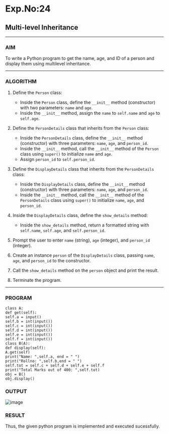 # Exp.No:24  
## Multi-level Inheritance

---

### AIM  
To write a Python program to get the name, age, and ID of a person and display them using multilevel inheritance.

---

### ALGORITHM

1. Define the `Person` class:
   - Inside the `Person` class, define the `__init__` method (constructor) with two parameters: `name` and `age`.
   - Inside the `__init__` method, assign the `name` to `self.name` and `age` to `self.age`.

2. Define the `PersonDetails` class that inherits from the `Person` class:
   - Inside the `PersonDetails` class, define the `__init__` method (constructor) with three parameters: `name`, `age`, and `person_id`.
   - Inside the `__init__` method, call the `__init__` method of the `Person` class using `super()` to initialize `name` and `age`.
   - Assign `person_id` to `self.person_id`.

3. Define the `DisplayDetails` class that inherits from the `PersonDetails` class:
   - Inside the `DisplayDetails` class, define the `__init__` method (constructor) with three parameters: `name`, `age`, and `person_id`.
   - Inside the `__init__` method, call the `__init__` method of the `PersonDetails` class using `super()` to initialize `name`, `age`, and `person_id`.

4. Inside the `DisplayDetails` class, define the `show_details` method:
   - Inside the `show_details` method, return a formatted string with `self.name`, `self.age`, and `self.person_id`.

5. Prompt the user to enter `name` (string), `age` (integer), and `person_id` (integer).

6. Create an instance `person` of the `DisplayDetails` class, passing `name`, `age`, and `person_id` to the constructor.

7. Call the `show_details` method on the `person` object and print the result.

8. Terminate the program.

---

### PROGRAM

```
class A:
def get(self):
self.a = input()
self.b = int(input())
self.c = int(input())
self.d = int(input())
self.e = int(input())
self.f = int(input())
class B(A):
def display(self):
A.get(self)
print("Name: ",self.a, end = " ")
print("Rollno: ",self.b,end = " ")
self.tot = self.c + self.d + self.e + self.f
print("Total Marks out of 400: ",self.tot)
obj = B()
obj.display()

```

### OUTPUT
![image](https://github.com/user-attachments/assets/8c6bae85-3b82-464c-bec0-b9d3eeb3578a)

### RESULT
Thus, the given python program is implemented and executed sucessfully.
